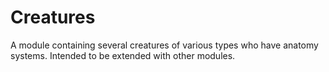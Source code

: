 # Creatures

A module containing several creatures of various types who have anatomy systems. Intended to be extended with other modules.